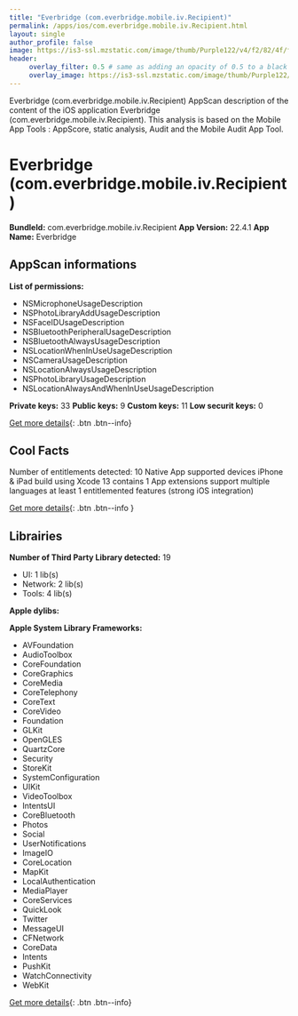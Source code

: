 ```yaml
---
title: "Everbridge (com.everbridge.mobile.iv.Recipient)"
permalink: /apps/ios/com.everbridge.mobile.iv.Recipient.html
layout: single
author_profile: false
image: https://is3-ssl.mzstatic.com/image/thumb/Purple122/v4/f2/82/4f/f2824f45-b3f3-b36e-ddf2-48c16034ef84/AppIcon-0-0-1x_U007emarketing-0-0-0-7-0-0-sRGB-0-0-0-GLES2_U002c0-512MB-85-220-0-0.png/512x512bb.jpg
header: 
     overlay_filter: 0.5 # same as adding an opacity of 0.5 to a black background
     overlay_image: https://is3-ssl.mzstatic.com/image/thumb/Purple122/v4/f2/82/4f/f2824f45-b3f3-b36e-ddf2-48c16034ef84/AppIcon-0-0-1x_U007emarketing-0-0-0-7-0-0-sRGB-0-0-0-GLES2_U002c0-512MB-85-220-0-0.png/512x512bb.jpg
---
```

Everbridge (com.everbridge.mobile.iv.Recipient) AppScan description of the content of the iOS application Everbridge (com.everbridge.mobile.iv.Recipient). This analysis is based on the Mobile App Tools : AppScore, static analysis, Audit and the Mobile Audit App Tool.

# Everbridge (com.everbridge.mobile.iv.Recipient)

**BundleId:** com.everbridge.mobile.iv.Recipient
**App Version:** 22.4.1
**App Name:** Everbridge


## AppScan informations 

**List of permissions:** 
- NSMicrophoneUsageDescription
- NSPhotoLibraryAddUsageDescription
- NSFaceIDUsageDescription
- NSBluetoothPeripheralUsageDescription
- NSBluetoothAlwaysUsageDescription
- NSLocationWhenInUseUsageDescription
- NSCameraUsageDescription
- NSLocationAlwaysUsageDescription
- NSPhotoLibraryUsageDescription
- NSLocationAlwaysAndWhenInUseUsageDescription
  
  
**Private keys:** 33
**Public keys:** 9
**Custom keys:** 11
**Low securit keys:** 0
  
[Get more details](/pricing.html){: .btn .btn--info}

## Cool Facts

Number of entitlements detected: 10
Native App
supported devices iPhone & iPad
build using Xcode 13
contains 1 App extensions
support multiple languages
at least 1 entitlemented features (strong iOS integration)
  
[Get more details](/pricing.html){: .btn .btn--info }

## Librairies 
**Number of Third Party Library detected:** 19
- UI: 1 lib(s)
- Network: 2 lib(s)
- Tools: 4 lib(s)


**Apple dylibs:**


**Apple System Library Frameworks:**
- AVFoundation
- AudioToolbox
- CoreFoundation
- CoreGraphics
- CoreMedia
- CoreTelephony
- CoreText
- CoreVideo
- Foundation
- GLKit
- OpenGLES
- QuartzCore
- Security
- StoreKit
- SystemConfiguration
- UIKit
- VideoToolbox
- IntentsUI
- CoreBluetooth
- Photos
- Social
- UserNotifications
- ImageIO
- CoreLocation
- MapKit
- LocalAuthentication
- MediaPlayer
- CoreServices
- QuickLook
- Twitter
- MessageUI
- CFNetwork
- CoreData
- Intents
- PushKit
- WatchConnectivity
- WebKit


  
[Get more details](/pricing.html){: .btn .btn--info}

